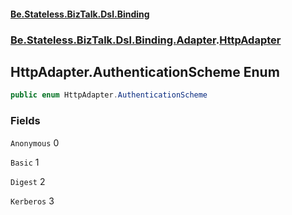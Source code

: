 #### [Be.Stateless.BizTalk.Dsl.Binding](README.md 'README')
### [Be.Stateless.BizTalk.Dsl.Binding.Adapter](Be.Stateless.BizTalk.Dsl.Binding.Adapter.md 'Be.Stateless.BizTalk.Dsl.Binding.Adapter').[HttpAdapter](HttpAdapter.md 'Be.Stateless.BizTalk.Dsl.Binding.Adapter.HttpAdapter')

## HttpAdapter.AuthenticationScheme Enum

```csharp
public enum HttpAdapter.AuthenticationScheme
```
### Fields

<a name='Be.Stateless.BizTalk.Dsl.Binding.Adapter.HttpAdapter.AuthenticationScheme.Anonymous'></a>

`Anonymous` 0

<a name='Be.Stateless.BizTalk.Dsl.Binding.Adapter.HttpAdapter.AuthenticationScheme.Basic'></a>

`Basic` 1

<a name='Be.Stateless.BizTalk.Dsl.Binding.Adapter.HttpAdapter.AuthenticationScheme.Digest'></a>

`Digest` 2

<a name='Be.Stateless.BizTalk.Dsl.Binding.Adapter.HttpAdapter.AuthenticationScheme.Kerberos'></a>

`Kerberos` 3